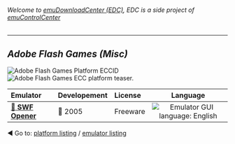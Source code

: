 ###### Welcome to [emuDownloadCenter (EDC)](https://github.com/PhoenixInteractiveNL/emuDownloadCenter/wiki/), EDC is a side project of [emuControlCenter](https://github.com/PhoenixInteractiveNL/emuControlCenter/wiki/)
***
## _Adobe Flash Games (Misc)_
![](https://raw.githubusercontent.com/wiki/PhoenixInteractiveNL/emuDownloadCenter/images_platform/ecc_flash_cell.png "Adobe Flash Games Platform ECCID")
![](https://raw.githubusercontent.com/wiki/PhoenixInteractiveNL/emuDownloadCenter/images_platform/ecc_flash_teaser.png "Adobe Flash Games ECC platform teaser.")

| Emulator | Developement | License | Language |
|:---------|:-------------|:--------|:--------:|
| [:file_folder: **SWF Opener**](https://github.com/PhoenixInteractiveNL/emuDownloadCenter/wiki/Emulator-swfopener#menu) | :red_circle: 2005 | Freeware | ![](https://raw.githubusercontent.com/wiki/PhoenixInteractiveNL/emuDownloadCenter/images_flags/icon_flag_EN_24.png "Emulator GUI language: English") |

:arrow_backward: Go to: [platform listing](https://github.com/PhoenixInteractiveNL/emuDownloadCenter/wiki/EDC-Platform-List) / [emulator listing](https://github.com/PhoenixInteractiveNL/emuDownloadCenter/wiki/EDC-Emulator-List)
